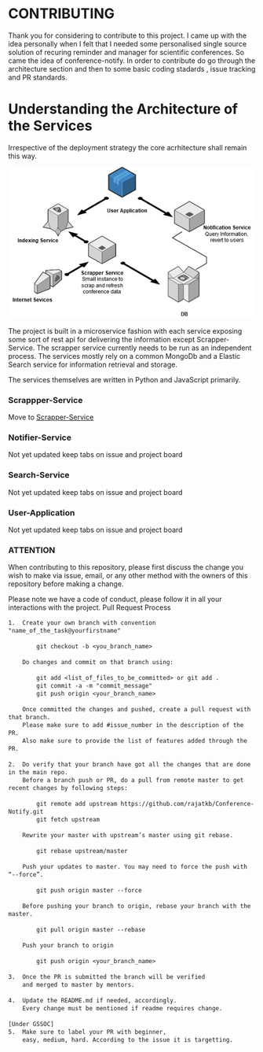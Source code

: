 # CONTRIBUTING

Thank you for considering to contribute to this project. I came up with the idea personally when I felt that I needed some personalised single source solution of recuring reminder and manager for scientific conferences. So came the idea of conference-notify. In order to contribute do go through the architecture section and then to some basic coding stadards , issue tracking and PR standards.


# Understanding the Architecture of the Services

Irrespective of the deployment strategy the core acrhitecture shall remain this way.

<centre>
<img src="BasicArch.jpg"></img>
</centre>

The project is built in a microservice fashion with each service exposing some sort of rest api for delivering the information except Scrapper-Service. The scrapper service currently needs to be run as an independent process. The services mostly rely on a common MongoDb and a Elastic Search service for information retrieval and storage.   

The services themselves are written in Python and JavaScript primarily.


### Scrappper-Service

Move to [Scrapper-Service](https://github.com/rajatkb/Conference-Notify/tree/master/Scrapper-Service)

### Notifier-Service

Not yet updated keep tabs on issue and project board

### Search-Service

Not yet updated keep tabs on issue and project board

### User-Application

Not yet updated keep tabs on issue and project board

### ATTENTION

When contributing to this repository, please first discuss the change you wish to make via issue, email, or any other method with the owners of this repository before making a change.

Please note we have a code of conduct, please follow it in all your interactions with the project.
Pull Request Process

 
    1.  Create your own branch with convention "name_of_the_task@yourfirstname"

            git checkout -b <you_branch_name>

        Do changes and commit on that branch using:

            git add <list_of_files_to_be_committed> or git add .
            git commit -a -m "commit_message"
            git push origin <your_branch_name>
         
        Once committed the changes and pushed, create a pull request with that branch. 
        Please make sure to add #issue_number in the description of the PR.
        Also make sure to provide the list of features added through the PR.
    
    2.  Do verify that your branch have got all the changes that are done in the main repo.
        Before a branch push or PR, do a pull from remote master to get recent changes by following steps:

            git remote add upstream https://github.com/rajatkb/Conference-Notify.git
            git fetch upstream

        Rewrite your master with upstream’s master using git rebase.
        
            git rebase upstream/master
        
        Push your updates to master. You may need to force the push with “--force”.

            git push origin master --force
            
        Before pushing your branch to origin, rebase your branch with the master.

            git pull origin master --rebase

        Push your branch to origin

            git push origin <your_branch_name>

    3.  Once the PR is submitted the branch will be verified
        and merged to master by mentors.

    4.  Update the README.md if needed, accordingly. 
        Every change must be mentioned if readme requires change.

    [Under GSSOC]
    5.  Make sure to label your PR with beginner,
        easy, medium, hard. According to the issue it is targetting. 

    


